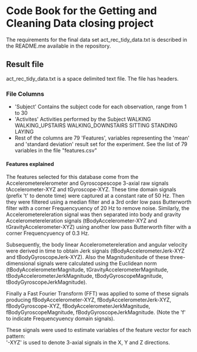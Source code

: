 # Code Book for the Getting and Cleaning Data closing project
The requirements for the final data set act_rec_tidy_data.txt is described in the README.me available in the repository.

## Result file
act_rec_tidy_data.txt is a space delimited text file.
The file has headers.

### File Columns
- 'Subject'
Contains the subject code for each observation, range from 1 to 30
- 'Activites'
Activities performed by the Subject
WALKING
WALKING_UPSTAIRS
WALKING_DOWNSTAIRS
SITTING
STANDING
LAYING
- Rest of the columns are 79 'Features', variables representing the 'mean' and 'standard deviation' result set for the experiment.
See the list of 79 variables in the file "features.csv"

#### Features explained
The features selected for this database come from the Accelerometerelerometer and Gyroscopescope 3-axial raw signals tAccelerometer-XYZ and tGyroscope-XYZ. These time domain signals (prefix 't' to denote time) were captured at a constant rate of 50 Hz. Then they were filtered using a median filter and a 3rd order low pass Butterworth filter with a corner Frequencyuency of 20 Hz to remove noise. Similarly, the Accelerometereleration signal was then separated into body and gravity Accelerometereleration signals (tBodyAccelerometer-XYZ and tGravityAccelerometer-XYZ) using another low pass Butterworth filter with a corner Frequencyuency of 0.3 Hz. 

Subsequently, the body linear Accelerometereleration and angular velocity were derived in time to obtain Jerk signals (tBodyAccelerometerJerk-XYZ and tBodyGyroscopeJerk-XYZ). Also the Magnitudenitude of these three-dimensional signals were calculated using the Euclidean norm (tBodyAccelerometerMagnitude, tGravityAccelerometerMagnitude, tBodyAccelerometerJerkMagnitude, tBodyGyroscopeMagnitude, tBodyGyroscopeJerkMagnitude). 


Finally a Fast Fourier Transform (FFT) was applied to some of these signals producing fBodyAccelerometer-XYZ, fBodyAccelerometerJerk-XYZ, fBodyGyroscope-XYZ, fBodyAccelerometerJerkMagnitude, fBodyGyroscopeMagnitude, fBodyGyroscopeJerkMagnitude. (Note the 'f' to indicate Frequencyuency domain signals). 

These signals were used to estimate variables of the feature vector for each pattern:  
'-XYZ' is used to denote 3-axial signals in the X, Y and Z directions.

